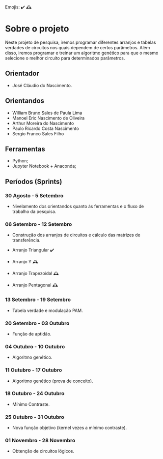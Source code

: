 <!--> 
Emojis:
✔️
🕰️
<!-->
# Sobre o projeto

Neste projeto de pesquisa, iremos programar diferentes arranjos e tabelas 
verdades de circuitos nos quais dependem de certos parâmetros. Além disso,
iremos programar e treinar um algoritmo genético para que o mesmo selecione
o melhor circuito para determinados parâmetros.

## Orientador

- José Cláudio do Nascimento.

## Orientandos

- William Bruno Sales de Paula Lima
- Manoel Eric Nascimento de Oliveira
- Arthur Moreira do Nascimento
- Paulo Ricardo Costa Nascimento
- Sergio Franco Sales Filho

## Ferramentas

- Python;
- Jupyter Notebook + Anaconda;

## Períodos (Sprints)

### 30 Agosto - 5 Setembro

- Nivelamento dos orientandos quanto às ferramentas e o fluxo de trabalho da pesquisa.

### 06 Setembro - 12 Setembro

- Construção dos arranjos de circuitos e cálculo das matrizes de transferência.

- Arranjo Triangular ✔️
- Arranjo Y 🕰️
- Arranjo Trapezoidal 🕰️
- Arranjo Pentagonal 🕰️ 

### 13 Setembro - 19 Setembro

- Tabela verdade e modulação PAM.

### 20 Setembro - 03 Outubro

- Função de aptidão.

### 04 Outubro - 10 Outubro

- Algoritmo genético.

### 11 Outubro - 17 Outubro

- Algoritmo genético (prova de conceito).

### 18 Outubro - 24 Outubro

- Mínimo Contraste.

### 25 Outubro - 31 Outubro

- Nova função objetivo (kernel vezes a mínimo contraste).

### 01 Novembro - 28 Novembro

- Obtenção de circuitos lógicos.

